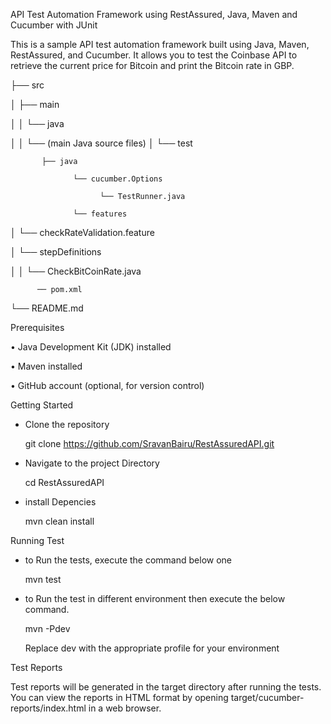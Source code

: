 API Test Automation Framework using RestAssured, Java, Maven and Cucumber with JUnit

This is a sample API test automation framework built using Java, Maven, RestAssured, and Cucumber. It allows you to test the Coinbase API to retrieve the current price for Bitcoin and print the Bitcoin rate in GBP.

├── src

│   ├── main

│   │   └── java

│   │       └── (main Java source files)
│   └── test

           ├── java
           
                  └── cucumber.Options
                  
                        └── TestRunner.java
     
                  └── features
         
│                    └── checkRateValidation.feature

│                 └── stepDefinitions

│       │         └── CheckBitCoinRate.java  

          ── pom.xml
          
└── README.md



Prerequisites


•	Java Development Kit (JDK) installed

•	Maven installed

•	GitHub account (optional, for version control)


Getting Started

* Clone the repository
  
  git clone https://github.com/SravanBairu/RestAssuredAPI.git

* Navigate to the project Directory

  cd RestAssuredAPI

* install Depencies

  mvn clean install
  
Running Test 

* to Run the tests, execute the command below one

   mvn test
* to Run the test in different environment then execute the below command.

   mvn -Pdev

  Replace dev with the appropriate profile for your environment

Test Reports

Test reports will be generated in the target directory after running the tests. You can view the reports in HTML format by opening target/cucumber-reports/index.html in a web browser.
